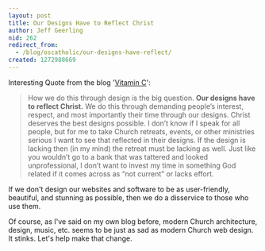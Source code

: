 ```yaml
---
layout: post
title: Our Designs Have to Reflect Christ
author: Jeff Geerling
nid: 262
redirect_from:
  - /blog/oscatholic/our-designs-have-reflect/
created: 1272988669
---
```

<p>Interesting Quote from the blog &#39;<a href="http://vitaminc.surefireorange.com/2010/why-the-ipad-makes-me-think-of-jesus/">Vitamin C</a>&#39;:</p>
<blockquote>
<p>How we do this through design is the big question. <strong>Our designs have to reflect Christ.</strong> We do this through demanding people&rsquo;s interest, respect, and most importantly their time through our designs. Christ deserves the best designs possible. I don&rsquo;t know if I speak for all people, but for me to take Church retreats, events, or other ministries serious I want to see that reflected in their designs. If the design is lacking then (in my mind) the retreat must be lacking as well. Just like you wouldn&rsquo;t go to a bank that was tattered and looked unprofessional, I don&rsquo;t want to invest my time in something God related if it comes across as &ldquo;not current&rdquo; or lacks effort.</p>
</blockquote>
<p>If we don&#39;t design our websites and software to be as user-friendly, beautiful, and stunning as possible, then we do a disservice to those who use them.</p>
<p>Of course, as I&#39;ve said on my own blog before, modern Church architecture, design, music, etc. seems to be just as sad as modern Church web design. It stinks. Let&#39;s help make that change.</p>

